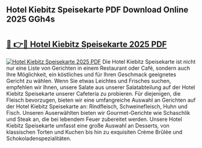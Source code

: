 ## Hotel Kiebitz Speisekarte PDF Download Online 2025 GGh4s

# <h2><a href="http://gc7e6qw.nevu.top/?p=Hotel+Kiebitz+Speisekarte">🔗 👉🔴 Hotel Kiebitz Speisekarte 2025 PDF</a></h2>

[![Hotel Kiebitz Speisekarte 2025 PDF](https://i.imgur.com/dBaPXMq.png)](http://gc7e6qw.nevu.top/?p=Hotel+Kiebitz+Speisekarte)
Die Hotel Kiebitz Speisekarte ist nicht nur eine Liste von Gerichten in einem Restaurant oder Café, sondern auch Ihre Möglichkeit, ein köstliches und für Ihren Geschmack geeignetes Gericht zu wählen. Wenn Sie etwas Leichtes und Frisches suchen, empfehlen wir Ihnen, unsere Salate aus unserer Salatabteilung auf der Hotel Kiebitz Speisekarte unserer Cafeteria zu probieren. Für diejenigen, die Fleisch bevorzugen, bieten wir eine umfangreiche Auswahl an Gerichten auf der Hotel Kiebitz Speisekarte an: Rindfleisch, Schweinefleisch, Huhn und Fisch. Unseren Auserwählten bieten wir Gourmet-Gerichte wie Schaschlik und Steak an, die bei lebendem Feuer zubereitet werden. Unsere Hotel Kiebitz Speisekarte umfasst eine große Auswahl an Desserts, von klassischen Torten und Kuchen bis hin zu exquisiten Crème Brûlée und Schokoladenspezialitäten.
